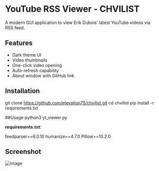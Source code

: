 # YouTube RSS Viewer - CHVILIST

A modern GUI application to view Erik Dubois' latest YouTube videos via RSS feed.

## Features
- Dark theme UI
- Video thumbnails
- One-click video opening
- Auto-refresh capability
- About window with GitHub link

## Installation

git clone https://github.com/elevation75/chvilist.git
cd chvilist
pip install -r requirements.txt

##Usage
python3 yt_viewer.py


**requirements.txt**:

feedparser==6.0.10
humanize==4.7.0
Pillow==10.2.0

## Screenshot

![image](https://github.com/user-attachments/assets/fd32ef8b-e2e6-4dd6-84b3-42a232134f43)
